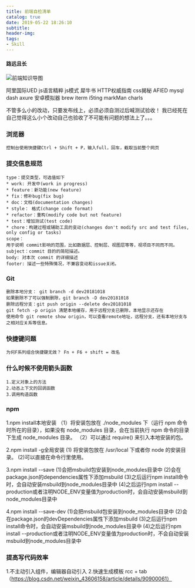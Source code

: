 ```yaml
---
title: 前端自检清单
catalog: true
date: 2019-05-22 18:26:10
subtitle:
header-img:
tags:
- Skill
---
```


#### 路远且长
![前端知识导图](https://user-gold-cdn.xitu.io/2019/4/26/16a55401a0516a6d?imageView2/0/w/1280/h/960/format/webp/ignore-error/1)

阿里国际UED
    js语言精粹
    js模式
    犀牛书
    HTTP权威指南
    css揭秘
    AFIED
    mysql
    dash
    axure
    安卓模拟器
    brew
    iterm
    i5ting
    markMan
    charls

不管多么小的改动，只要发布线上，必须必须自测过后喊测试验收！
我已经死在自己觉得这么小个改动自己也验收了不可能有问题的想法上了。。。

### 浏览器
    控制台使用快捷键Ctrl + Shift + P，输入full，回车，截取当前整个网页

### 提交信息规范
    type：提交类型，可选值如下
    * work: 开发中(work in progress)
    * feature：新功能(new feature)
    * fix：修补bug(fix bug)
    * doc：文档(documentation changes)
    * style： 格式(change code format)
    * refactor：重构(modify code but not feature)
    * test：增加测试(test code)
    * chore：构建过程或辅助工具的变动(changes don't modify src and test files, only config or tasks)
    scope：
    用于说明 commit影响的范围，比如数据层、控制层、视图层等等，视项目不同而不同。
    subject：commit 目的的简短描述。
    body: 对本次 commit 的详细描述
    footer: 描述一些特殊情况，不兼容变动和issue关闭。

### Git
    删除本地分支： git branch -d dev20181018
    如果删除不了可以强制删除，git branch -D dev20181018
    删除远程分支：git push origin --delete dev20181018
    git fetch -p origin 清楚本地缓存，用于远程分支已删除，本地显示还存在
    使用命令 git remote show origin，可以查看remote地址，远程分支，还有本地分支与之相对应关系等信息。

### 快捷键问题
    为何F系列组合快捷键无效？ Fn + F6 + shift = 改名

### 什么时候不使用箭头函数
    1.定义对象上的方法
    2.动态上下文的回调函数
    3.调用构造函数

### npm
1.npm install本地安装
（1）将安装包放在 ./node_modules 下（运行 npm 命令时所在的目录），如果没有 node_modules 目录，会在当前执行 npm 命令的目录下生成 node_modules 目录。
（2）可以通过 require() 来引入本地安装的包。

2.npm install -g全局安装
(1) 将安装包放在 /usr/local 下或者你 node 的安装目录。
(2)可以直接在命令行里使用。

3.npm install --save
(1)会把msbuild包安装到node_modules目录中
(2)会在package.json的dependencies属性下添加msbuild
(3)之后运行npm install命令时，会自动安装msbuild到node_modules目录中
(4)之后运行npm install --production或者注明NODE_ENV变量值为production时，会自动安装msbuild到node_modules目录中

4.npm install --save-dev
(1)会把msbuild包安装到node_modules目录中
(2)会在package.json的devDependencies属性下添加msbuild
(3)之后运行npm install命令时，会自动安装msbuild到node_modules目录中
(4)之后运行npm install --production或者注明NODE_ENV变量值为production时，不会自动安装msbuild到node_modules目录中

### 提高写代码效率
1.不主动引入组件，编辑器自动引入
2.快速生成模板 rcc + tab （https://blog.csdn.net/weixin_43606158/article/details/90900061）



